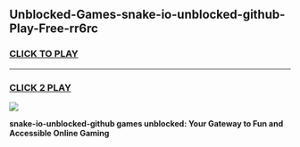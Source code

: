 
## Unblocked-Games-snake-io-unblocked-github-Play-Free-rr6rc
<h3>
<a href="https://premium76.site?title=snake-io-unblocked-github&ref=24M">CLICK TO PLAY</a></h3>
<hr>

<h3>
<a href="https://premium76.site?title=snake-io-unblocked-github&ref=24M">CLICK 2 PLAY</a>
  
</h3>

<a href="https://premium76.site?title=snake-io-unblocked-github&ref=24M"><img src="https://clearcache.store/games.png"></a>


**snake-io-unblocked-github games unblocked: Your Gateway to Fun and Accessible Online Gaming**
